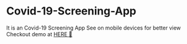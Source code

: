 # Covid-19-Screening-App
It is an Covid-19 Screening App
See on mobile devices for better view
Checkout demo at [HERE 🚀](https://covid-19-app-e0669.web.app/)
